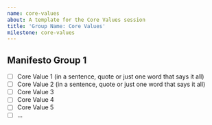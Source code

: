 ```yaml
---
name: core-values
about: A template for the Core Values session
title: 'Group Name: Core Values'
milestone: core-values
---
```


<!--
- [ ] What do you believe are the core values at HackYourFuture?
- [ ] Discuss it with your team-members
- [ ] Write a HYF-manifesto in 5-10 sentences
-->

## Manifesto Group 1

- [ ] Core Value 1 (in a sentence, quote or just one word that says it all)
- [ ] Core Value 2 (in a sentence, quote or just one word that says it all)
- [ ] Core Value 3
- [ ] Core Value 4
- [ ] Core Value 5
- [ ] ...
